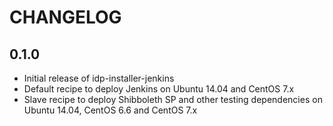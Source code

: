 CHANGELOG
=========
0.1.0
-----
- Initial release of idp-installer-jenkins
- Default recipe to deploy Jenkins on Ubuntu 14.04 and CentOS 7.x
- Slave recipe to deploy Shibboleth SP and other testing dependencies on Ubuntu 14.04, CentOS 6.6 and CentOS 7.x
